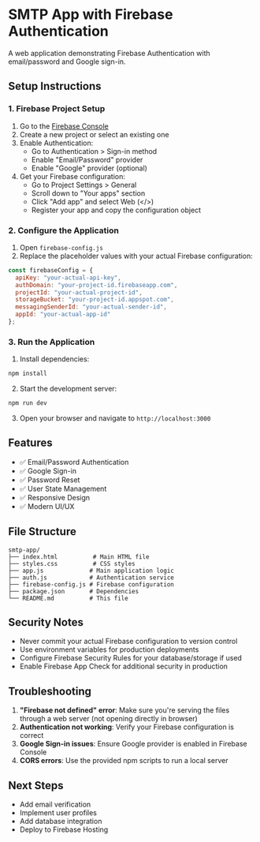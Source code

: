 # SMTP App with Firebase Authentication

A web application demonstrating Firebase Authentication with email/password and Google sign-in.

## Setup Instructions

### 1. Firebase Project Setup

1. Go to the [Firebase Console](https://console.firebase.google.com/)
2. Create a new project or select an existing one
3. Enable Authentication:
   - Go to Authentication > Sign-in method
   - Enable "Email/Password" provider
   - Enable "Google" provider (optional)
4. Get your Firebase configuration:
   - Go to Project Settings > General
   - Scroll down to "Your apps" section
   - Click "Add app" and select Web (</>) 
   - Register your app and copy the configuration object

### 2. Configure the Application

1. Open `firebase-config.js`
2. Replace the placeholder values with your actual Firebase configuration:

```javascript
const firebaseConfig = {
  apiKey: "your-actual-api-key",
  authDomain: "your-project-id.firebaseapp.com",
  projectId: "your-actual-project-id",
  storageBucket: "your-project-id.appspot.com",
  messagingSenderId: "your-actual-sender-id",
  appId: "your-actual-app-id"
};
```

### 3. Run the Application

1. Install dependencies:
```bash
npm install
```

2. Start the development server:
```bash
npm run dev
```

3. Open your browser and navigate to `http://localhost:3000`

## Features

- ✅ Email/Password Authentication
- ✅ Google Sign-in
- ✅ Password Reset
- ✅ User State Management
- ✅ Responsive Design
- ✅ Modern UI/UX

## File Structure

```
smtp-app/
├── index.html          # Main HTML file
├── styles.css          # CSS styles
├── app.js             # Main application logic
├── auth.js            # Authentication service
├── firebase-config.js # Firebase configuration
├── package.json       # Dependencies
└── README.md          # This file
```

## Security Notes

- Never commit your actual Firebase configuration to version control
- Use environment variables for production deployments
- Configure Firebase Security Rules for your database/storage if used
- Enable Firebase App Check for additional security in production

## Troubleshooting

1. **"Firebase not defined" error**: Make sure you're serving the files through a web server (not opening directly in browser)
2. **Authentication not working**: Verify your Firebase configuration is correct
3. **Google Sign-in issues**: Ensure Google provider is enabled in Firebase Console
4. **CORS errors**: Use the provided npm scripts to run a local server

## Next Steps

- Add email verification
- Implement user profiles
- Add database integration
- Deploy to Firebase Hosting
